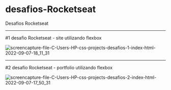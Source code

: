 # desafios-Rocketseat
Desafios Rocketseat
__________________________________________________________________________
#1 desafio Rocketseat - site utilizando flexbox

![screencapture-file-C-Users-HP-css-projects-desafios-1-index-html-2022-09-07-18_11_31](https://user-images.githubusercontent.com/112633800/188939393-88def463-d040-457b-ac61-f97ec58de3d2.png)
__________________________________________________________________________
#2 desafio Rocketseat - portfolio utilizando flexbox

![screencapture-file-C-Users-HP-css-projects-desafios-2-index-html-2022-09-07-17_50_31](https://user-images.githubusercontent.com/112633800/188939537-de54e923-1326-4339-930b-4ec9341f37e2.png)
